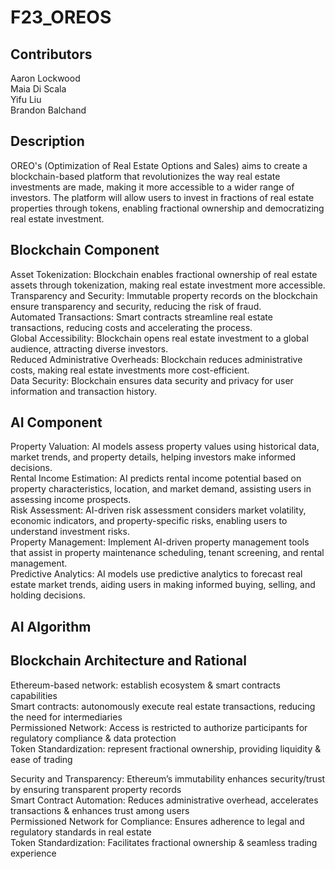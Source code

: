 # F23_OREOS

## Contributors ##
Aaron Lockwood<br>
Maia Di Scala<br>
Yifu Liu<br>
Brandon Balchand


## Description ##
OREO's (Optimization of Real Estate Options and Sales) aims to create a blockchain-based platform that revolutionizes the way real estate investments are made, making it 
more accessible to a wider range of investors. The platform will allow users to invest in fractions of real estate properties through tokens, enabling fractional ownership 
and democratizing real estate investment.

## Blockchain Component ##
Asset Tokenization: Blockchain enables fractional ownership of real estate assets through tokenization, making real estate investment more accessible.<br>
Transparency and Security: Immutable property records on the blockchain ensure transparency and security, reducing the risk of fraud.<br>
Automated Transactions: Smart contracts streamline real estate transactions, reducing costs and accelerating the process.<br>
Global Accessibility: Blockchain opens real estate investment to a global audience, attracting diverse investors.<br>
Reduced Administrative Overheads: Blockchain reduces administrative costs, making real estate investments more cost-efficient.<br>
Data Security: Blockchain ensures data security and privacy for user information and transaction history.<br>

## AI Component ##
Property Valuation: AI models assess property values using historical data, market trends, and property details, helping investors make informed decisions.<br>
Rental Income Estimation: AI predicts rental income potential based on property characteristics, location, and market demand, assisting users in assessing income prospects.<br>
Risk Assessment: AI-driven risk assessment considers market volatility, economic indicators, and property-specific risks, enabling users to understand investment risks.<br>
Property Management: Implement AI-driven property management tools that assist in property maintenance scheduling, tenant screening, and rental management.<br>
Predictive Analytics: AI models use predictive analytics to forecast real estate market trends, aiding users in making informed buying, selling, and holding decisions. <br>

## AI Algorithm ##



## Blockchain Architecture and Rational ##
Ethereum-based network: establish ecosystem & smart contracts capabilities<br>
Smart contracts: autonomously execute real estate transactions, reducing the need for intermediaries<br>
Permissioned Network: Access is restricted to authorize participants for regulatory compliance & data protection<br>
Token Standardization: represent fractional ownership, providing liquidity & ease of trading <br>

Security and Transparency: Ethereum’s immutability enhances security/trust by ensuring transparent property records<br>
Smart Contract Automation: Reduces administrative overhead, accelerates transactions & enhances trust among users<br>
Permissioned Network for Compliance: Ensures adherence to legal and regulatory standards in real estate<br>
Token Standardization: Facilitates fractional ownership & seamless trading experience<br>





